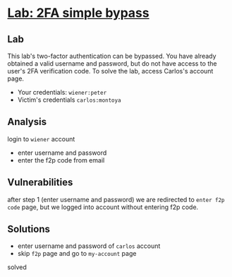# [Lab: 2FA simple bypass](https://portswigger.net/web-security/authentication/multi-factor/lab-2fa-simple-bypass)

## Lab

This lab's two-factor authentication can be bypassed. You have already obtained a valid username and password, but do not have access to the user's 2FA verification code. To solve the lab, access Carlos's account page.

- Your credentials: `wiener:peter`
- Victim's credentials `carlos:montoya`

## Analysis

login to `wiener` account

- enter username and password
- enter the f2p code from email

## Vulnerabilities

after step 1 (enter username and password) we are redirected to `enter f2p code` page, but we logged into account without entering f2p code.

## Solutions

- enter username and password of `carlos` account
- skip `f2p` page and go to `my-account` page

solved

